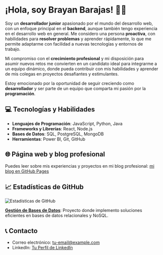 # ¡Hola, soy Brayan Barajas! 👨‍💻

Soy un **desarrollador junior** apasionado por el mundo del desarrollo web, con un enfoque principal en el **backend**, aunque también tengo experiencia en el desarrollo web en general. Me considero una persona **proactiva**, con habilidades para **resolver problemas** y aprender rápidamente, lo que me permite adaptarme con facilidad a nuevas tecnologías y entornos de trabajo.

Mi compromiso con el **crecimiento profesional** y mi disposición para asumir nuevos retos me convierten en un candidato ideal para integrarme a un equipo dinámico, donde pueda contribuir con mis habilidades y aprender de mis colegas en proyectos desafiantes y estimulantes.

Estoy emocionado por la oportunidad de seguir creciendo como **desarrollador** y ser parte de un equipo que comparta mi pasión por la **programación**.

## 💻 Tecnologías y Habilidades
- **Lenguajes de Programación**: JavaScript, Python, Java
- **Frameworks y Librerías**: React, Node.js
- **Bases de Datos**: SQL, PostgreSQL, MongoDB
- **Herramientas**: Power BI, Git, GitHub

## 🌐 Página web y blog profesional
Puedes leer sobre mis experiencias y proyectos en mi blog profesional: [mi blog en GitHub Pages](https://stivenbsba.github.io/MyBlog/)

## 📈 Estadísticas de GitHub
![Estadísticas de GitHub](https://github-readme-stats.vercel.app/api?username=StivenBsBa&show_icons=true&hide_title=true&hide=prs)

**[Gestión de Bases de Datos](link-a-tu-repositorio)**: Proyecto donde implemento soluciones eficientes en bases de datos relacionales y NoSQL.

## 📞 Contacto
- Correo electrónico: [tu-email@example.com](bsbariza@gmial.com)
- LinkedIn: [Tu Perfil de LinkedIn](https://www.linkedin.com/in/brayanstiven/)

